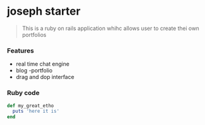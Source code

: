 # joseph  starter

 > This is a ruby on rails application whihc allows user to create thei own portfolios

  ### Features

  - real time chat engine
  - blog
  -portfolio
  - drag and dop interface

 ### Ruby code
 ```ruby
 def my_great_etho
   puts 'here it is'
 end
 ```
